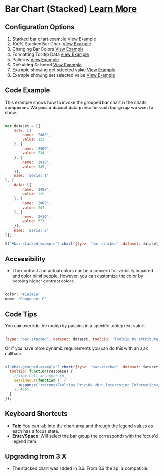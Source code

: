 
# Bar Chart (Stacked)  [Learn More](#)

## Configuration Options

1. Stacked bar chart example [View Example]( ../components/bar-stacked/example-index)
2. 100% Stacked Bar Chart [View Example]( ../components/bar-stacked/example-stacked-100)
3. Changing Bar Colors [View Example]( ../components/bar-stacked/example-stacked-colors)
4. Formatting Tooltip Data [View Example]( ../components/bar-stacked/example-stacked-formatter-string)
5. Patterns [View Example]( ../components/bar-stacked/example-stacked-patterns)
6. Defaulting Selected [View Example]( ../components/bar-stacked/example-stacked-selected)
7. Example showing get selected value [View Example]( ../components/bar-stacked/example-get-selected)
8. Example showing set selected value [View Example]( ../components/bar-stacked/example-set-selected)

## Code Example

This example shows how to invoke the grouped bar chart in the charts component. We pass a dataset data points for each bar group we want to show.
```javascript

var dataset = [{
    data: [{
        name: '2008',
        value: 123
    }, {
        name: '2009',
        value: 234
    }, {
        name: '2010',
        value: 345,
    }],
    name: 'Series 1'
}, {
    data: [{
        name: '2008',
        value: 235
    }, {
        name: '2009',
        value: 267
    }, {
        name: '2010',
        value: 573
    }],
    name: 'Series 2'
}];

$('#bar-stacked-example').chart({type: 'bar-stacked', dataset: dataset});


```

## Accessibility

- The contrast and actual colors can be a concern for visibility impaired and color blind people. However, you can customize the color by passing higher contrast colors.

```javascript

color: '#1a1a1a'
name: 'Component C'

```

## Code Tips

You can override the tooltip by passing in a specific tooltip text value.

```javascript

{type: 'bar-stacked', dataset: dataset, tooltip: 'Tooltip by attribute'}


```

Or if you have more dynamic requirements you can do this with an ajax callback.

```javascript

$('#bar-grouped-example').chart({type: 'bar-stacked', dataset: dataset,
  tooltip: function(response) {
    //Ajax Call or async op
    setTimeout(function () {
      response('<strong>Tooltips Provide <br> Interesting Information</strong>');
    }, 400);
  }
});


```

## Keyboard Shortcuts

-   **Tab:** You can tab into the chart area and through the legend values as each has a focus state.
-   **Enter/Space:** Will select the bar group the corresponds with the focus'd legend item.

## Upgrading from 3.X

-   The stacked chart was added in 3.6. From 3.6 the api is compatible.

